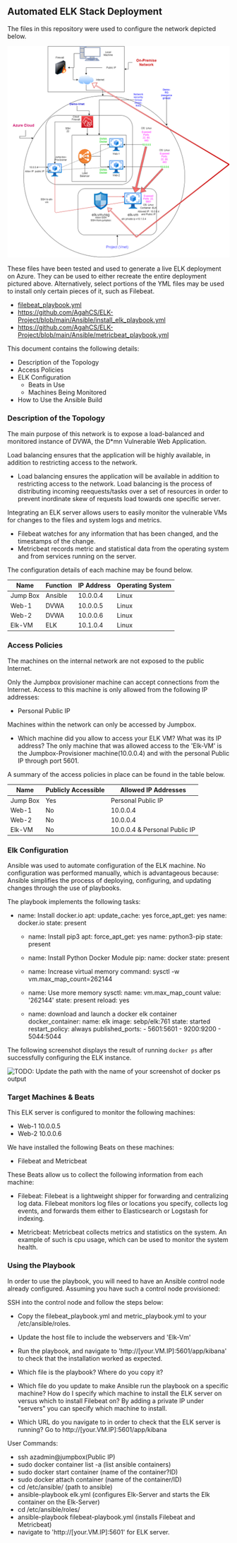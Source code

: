 ## Automated ELK Stack Deployment

The files in this repository were used to configure the network depicted below.

![](Images/elk-diagram.png)

These files have been tested and used to generate a live ELK deployment on Azure. They can be used to either recreate the entire deployment pictured above. Alternatively, select portions of the YML files may be used to install only certain pieces of it, such as Filebeat.

  - [filebeat_playbook.yml](https://github.com/AgahCS/ELK-Project/blob/main/Ansible/filebeat_playbook.yml "filebeat_playbook.yml")
  - https://github.com/AgahCS/ELK-Project/blob/main/Ansible/install_elk_playbook.yml
  - https://github.com/AgahCS/ELK-Project/blob/main/Ansible/metricbeat_playbook.yml

This document contains the following details:
- Description of the Topology
- Access Policies
- ELK Configuration
  - Beats in Use
  - Machines Being Monitored
- How to Use the Ansible Build


### Description of the Topology

The main purpose of this network is to expose a load-balanced and monitored instance of DVWA, the D*mn Vulnerable Web Application.

Load balancing ensures that the application will be highly available, in addition to restricting access to the network.
- Load balancing ensures the application will be available in addition to restricting access to the network.
Load balancing is the process of distributing incoming reequests/tasks over a set of resources in order to prevent inordinate 
skew of requests load towards one specific server.

Integrating an ELK server allows users to easily monitor the vulnerable VMs for changes to the files and system logs and metrics.
- Filebeat watches for any information that has been changed, and the timestamps of the change.
- Metricbeat records metric and statistical data from the operating system and from services running on the server.

The configuration details of each machine may be found below.

| Name     | Function | IP Address | Operating System |
|----------|----------|------------|------------------|
| Jump Box | Ansible  | 10.0.0.4   | Linux            |
| Web-1    | DVWA     | 10.0.0.5   | Linux            |
| Web-2    | DVWA     | 10.0.0.6   | Linux            |
| Elk-VM   | ELK      | 10.1.0.4   | Linux            |

### Access Policies

The machines on the internal network are not exposed to the public Internet. 

Only the Jumpbox provisioner machine can accept connections from the Internet. Access to this machine is only allowed from the following IP addresses:
- Personal Public IP

Machines within the network can only be accessed by Jumpbox.
- Which machine did you allow to access your ELK VM? What was its IP address?
The only machine that was allowed access to the 'Elk-VM' is the Jumpbox-Provisioner machine(10.0.0.4) and with the personal Public IP
through port 5601. 

A summary of the access policies in place can be found in the table below.

| Name     | Publicly Accessible | Allowed IP Addresses |
|----------|---------------------|----------------------|
| Jump Box | Yes                 | Personal Public IP   |
| Web-1    | No                  | 10.0.0.4             |
| Web-2    | No                  | 10.0.0.4             |
| Elk-VM   | No                  | 10.0.0.4 & Personal Public IP

### Elk Configuration

Ansible was used to automate configuration of the ELK machine. No configuration was performed manually, which is advantageous because:
Ansible simplifies the process of deploying, configuring, and updating changes through the use of playbooks. 

The playbook implements the following tasks:
- name: Install docker.io
    apt:
      update_cache: yes
      force_apt_get: yes
      name: docker.io
      state: present

  - name: Install pip3
    apt:
      force_apt_get: yes
      name: python3-pip
      state: present

  - name: Install Python Docker Module
    pip:
      name: docker
      state: present

  - name: Increase virtual memory
    command: sysctl -w vm.max_map_count=262144

  - name: Use more memory
    sysctl:
      name: vm.max_map_count
      value: '262144'
      state: present
      reload: yes

  - name: download and launch a docker elk container
    docker_container:
      name: elk
      image: sebp/elk:761
      state: started
      restart_policy: always
      published_ports:
        - 5601:5601
        - 9200:9200
        - 5044:5044

The following screenshot displays the result of running `docker ps` after successfully configuring the ELK instance.

![TODO: Update the path with the name of your screenshot of docker ps output](Images/docker_ps_output.png)

### Target Machines & Beats
This ELK server is configured to monitor the following machines:
- Web-1 10.0.0.5	
- Web-2 10.0.0.6

We have installed the following Beats on these machines:
- Filebeat and Metricbeat

These Beats allow us to collect the following information from each machine:
- Filebeat: Filebeat is a lightweight shipper for forwarding and centralizing log data. 
Filebeat monitors log files or locations you specify, collects log events, and forwards them either to Elasticsearch or Logstash for indexing.

- Metricbeat: Metricbeat collects metrics and statistics on the system. An example of such is cpu usage, 
which can be used to monitor the system health.

### Using the Playbook
In order to use the playbook, you will need to have an Ansible control node already configured. Assuming you have such a control node provisioned: 

SSH into the control node and follow the steps below:
- Copy the filebeat_playbook.yml and metric_playbook.yml to your /etc/ansible/roles.
- Update the host file to include the webservers and 'Elk-Vm'
- Run the playbook, and navigate to 'http://[your.VM.IP]:5601/app/kibana' to check that the installation worked as expected.

- Which file is the playbook? Where do you copy it?
- Which file do you update to make Ansible run the playbook on a specific machine? How do I specify which machine to install the ELK server on versus which to install Filebeat on?
By adding a private IP under "servers" you can specify which machine to install.
- Which URL do you navigate to in order to check that the ELK server is running?
Go to http://[your.VM.IP]:5601/app/kibana

User Commands:
  - ssh azadmin@jumpbox(Public IP)
  - sudo docker container list -a (list ansible containers)
  - sudo docker start container (name of the container?ID)
  - sudo docker attach container (name of the container/ID)
  - cd /etc/ansible/ (path to ansible)
  - ansible-playbook elk.yml (configures Elk-Server and starts the Elk container on the Elk-Server) 
  - cd /etc/ansible/roles/
  - ansible-playbook filebeat-playbook.yml (installs Filebeat and Metricbeat)
  - navigate to 'http://[your.VM.IP]:5601' for ELK server. 
